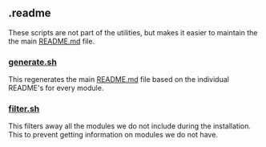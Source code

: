 ## .readme

These scripts are not part of the utilities, but makes it easier to maintain the the main [README.md](../README.md) file.

### [generate.sh](../.readme/generate.sh)

This regenerates the main [README.md](../README.md) file based on the individual README's for every module.

### [filter.sh](../.readme/filter.sh)

This filters away all the modules we do not include during the installation. This to prevent getting information on modules we do not have.
